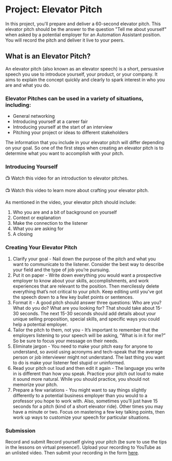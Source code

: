 # Project: Elevator Pitch

In this project, you'll prepare and deliver a 60-second elevator pitch. This elevator pitch should be the answer to the question "Tell me about yourself" when asked by a potential employer for an Automation Assistant position. You will record the pitch and deliver it live to your peers.

## What is an Elevator Pitch?
An elevator pitch (also known as an elevator speech) is a short, persuasive speech you use to introduce yourself, your product, or your company. It aims to explain the concept quickly and clearly to spark interest in who you are and what you do.

### Elevator Pitches can be used in a variety of situations, including:
- General networking
- Introducing yourself at a career fair
- Introducing yourself at the start of an interview
- Pitching your project or ideas to different stakeholders

The information that you include in your elevator pitch will differ depending on your goal. So one of the first steps when creating an elevator pitch is to determine what you want to accomplish with your pitch.

### Introducing Yourself
📺 Watch this video for an introduction to elevator pitches.

📺 Watch this video to learn more about crafting your elevator pitch.

As mentioned in the video, your elevator pitch should include:
1. Who you are and a bit of background on yourself
2. Context or explanation
3. Make the connection to the listener
4. What you are asking for
5. A closing

### Creating Your Elevator Pitch
1. Clarify your goal - Nail down the purpose of the pitch and what you want to communicate to the listener. Consider the best way to describe your field and the type of job you’re pursuing.
2. Put it on paper - Write down everything you would want a prospective employer to know about your skills, accomplishments, and work experiences that are relevant to the position. Then mercilessly delete everything that’s not critical to your pitch. Keep editing until you’ve got the speech down to a few key bullet points or sentences.
3. Format it - A good pitch should answer three questions: Who are you? What do you do? What are you looking for? That should take about 15-30 seconds. The next 15-30 seconds should add details about your unique selling proposition, special skills, and specific ways you could help a potential employer.
4. Tailor the pitch to them, not you - It’s important to remember that the employers listening to your speech will be asking, “What is in it for me?” So be sure to focus your message on their needs.
5. Eliminate jargon - You need to make your pitch easy for anyone to understand, so avoid using acronyms and tech-speak that the average person or job interviewer might not understand. The last thing you want to do is make your listener feel stupid or uninformed.
6. Read your pitch out loud and then edit it again - The language you write in is different than how you speak. Practice your pitch out loud to make it sound more natural. While you should practice, you should not memorize your pitch.
7. Prepare a few variations - You might want to say things slightly differently to a potential business employer than you would to a professor you hope to work with. Also, sometimes you’ll just have 15 seconds for a pitch (kind of a short elevator ride). Other times you may have a minute or two. Focus on mastering a few key talking points, then work up ways to customize your speech for particular situations.

### Submission
Record and submit
Record yourself giving your pitch (be sure to use the tips in the lessons on virtual presence!). Upload your recording to YouTube as an unlisted video. Then submit your recording in the form [here](https://example.com).

